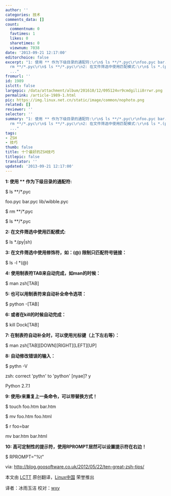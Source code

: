 ```yaml
---
author: ''
categories: 技术
comments_data: []
count:
  commentnum: 0
  favtimes: 1
  likes: 0
  sharetimes: 0
  viewnum: 7038
date: '2013-09-21 12:17:00'
editorchoice: false
excerpt: "1: 使用 ** 作为下级目录的通配符:\r\n$ ls **/*.pyc\r\nfoo.pyc bar.pyc lib/wibble.pyc\r\n$
  rm **/*.pyc\r\n$ ls **/*.pyc\r\n2: 在文件筛选中使用匹配模式:\r\n$ ls *.(py|sh)\r\n3: 在文件筛选中使用修饰符，如：(@)限制只匹配符号链
  ..."
fromurl: ''
id: 1989
islctt: false
largepic: /data/attachment/album/201610/12/095124vr9cmdgilii8rrwr.png
permalink: /article-1989-1.html
pic: https://img.linux.net.cn/static/image/common/nophoto.png
related: []
reviewer: ''
selector: ''
summary: "1: 使用 ** 作为下级目录的通配符:\r\n$ ls **/*.pyc\r\nfoo.pyc bar.pyc lib/wibble.pyc\r\n$
  rm **/*.pyc\r\n$ ls **/*.pyc\r\n2: 在文件筛选中使用匹配模式:\r\n$ ls *.(py|sh)\r\n3: 在文件筛选中使用修饰符，如：(@)限制只匹配符号链
  ..."
tags:
- ZSH
- 技巧
thumb: false
title: 十个最好的ZSH技巧
titlepic: false
translator: ''
updated: '2013-09-21 12:17:00'
---
```


**1: 使用 \*\* 作为下级目录的通配符:**


$ ls \*\*/\*.pyc


foo.pyc bar.pyc lib/wibble.pyc


$ rm \*\*/\*.pyc


$ ls \*\*/\*.pyc


**2: 在文件筛选中使用匹配模式:**


$ ls \*.(py|sh)


**3: 在文件筛选中使用修饰符，如：(@) 限制只匹配符号链接：**


$ ls -l \*(@)


**4: 使用制表符TAB来自动完成，如man的时候：**


$ man zsh[TAB]


**5: 也可以用制表符来自动补全命令选项：**


$ python -[TAB]


**6: 或者在kill的时候自动完成：**


$ kill Dock[TAB]


**7: 在制表符自动补全时，可以使用光标键（上下左右等）：**


$ man zsh[TAB][DOWN][RIGHT][LEFT][UP]


**8: 自动修改错误的输入：**


$ pythn -V


zsh: correct 'pythn' to 'python' [nyae]? y


Python 2.7.1


**9: 使用r来重复上一条命令，可以带替换方式！**


$ touch foo.htm bar.htm


$ mv foo.htm foo.html


$ r foo=bar


mv bar.htm bar.html


**10: 高可定制性的提示符，使用RPROMPT居然可以设置提示符在右边！**


$ RPROMPT="%t"


 


via: <http://blog.goosoftware.co.uk/2012/05/22/ten-great-zsh-tips/>


本文由 [LCTT](https://github.com/LCTT/TranslateProject) 原创翻译，[Linux中国](http://linux.cn/portal.php) 荣誉推出


译者：冰雨玉洁 校对：[wxy](http://linux.cn/space/wxy)